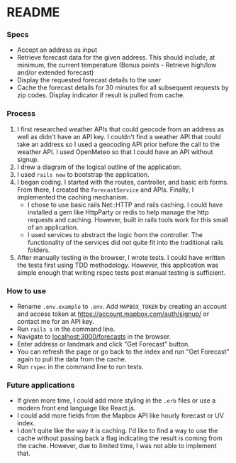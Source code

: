 # README

### Specs
* Accept an address as input
* Retrieve forecast data for the given address. This should include, at minimum, the current temperature (Bonus points - Retrieve high/low and/or extended forecast)
* Display the requested forecast details to the user
* Cache the forecast details for 30 minutes for all subsequent requests by zip codes. Display indicator if result is pulled from cache.

### Process
1. I first researched weather APIs that could geocode from an address as well as didn't have an API key. I couldn't find a weather API that could take an address so I used a geocoding API prior before the call to the weather API. I used OpenMeteo so that I could have an API without signup.
2. I drew a diagram of the logical outline of the application.
3. I used `rails new` to bootstrap the application.
4. I began coding. I started with the routes, controller, and basic erb forms. From there, I created the `ForecastService` and APIs. Finally, I implemented the caching mechanism.
    * I chose to use basic rails Net::HTTP and rails caching. I could have installed a gem like HttpParty or redis to help manage the http requests and caching. However, built in rails tools work for this small of an application.
    * I used services to abstract the logic from the controller. The functionality of the services did not quite fit into the traditional rails folders.
5. After manually testing in the browser, I wrote tests. I could have written the tests first using TDD methodology. However, this application was simple enough that writing rspec tests post manual testing is sufficient.

### How to use
* Rename `.env.example` to `.env`. Add `MAPBOX_TOKEN` by creating an account and access token at https://account.mapbox.com/auth/signup/ or contact me for an API key.
* Run `rails s` in the command line.
* Navigate to [localhost:3000/forecasts](http://localhost:3000/forecasts) in the browser.
* Enter address or landmark and click "Get Forecast" button.
* You can refresh the page or go back to the index and run "Get Forecast" again to pull the data from the cache.
* Run `rspec` in the command line to run tests.

### Future applications
* If given more time, I could add more styling in the `.erb` files or use a modern front end language like React.js.
* I could add more fields from the Mapbox API like hourly forecast or UV index.
* I don't quite like the way it is caching. I'd like to find a way to use the cache without passing back a flag indicating the result is coming from the cache. However, due to limited time, I was not able to implement that.
